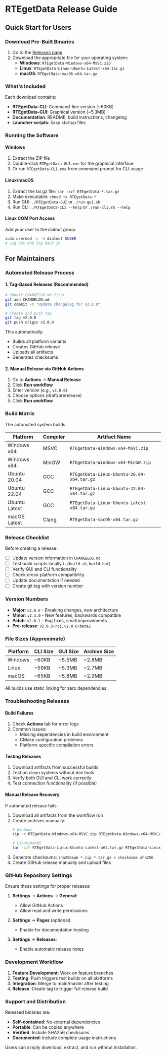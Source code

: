 # RTEgetData Release Guide

## Quick Start for Users

### Download Pre-Built Binaries

1. Go to the [Releases page](https://github.com/YOUR_USERNAME/RTEgetData/releases)
2. Download the appropriate file for your operating system:
   - **Windows**: `RTEgetData-Windows-x64-MSVC.zip`
   - **Linux**: `RTEgetData-Linux-Ubuntu-Latest-x64.tar.gz`
   - **macOS**: `RTEgetData-macOS-x64.tar.gz`

### What's Included

Each download contains:
- **RTEgetData-CLI**: Command-line version (~60KB)
- **RTEgetData-GUI**: Graphical version (~5.3MB)
- **Documentation**: README, build instructions, changelog
- **Launcher scripts**: Easy startup files

### Running the Software

#### Windows
1. Extract the ZIP file
2. Double-click `RTEgetData-GUI.exe` for the graphical interface
3. Or run `RTEgetData-CLI.exe` from command prompt for CLI usage

#### Linux/macOS
1. Extract the tar.gz file: `tar -xzf RTEgetData-*.tar.gz`
2. Make executable: `chmod +x RTEgetData-*`
3. Run GUI: `./RTEgetData-GUI` or `./run-gui.sh`
4. Run CLI: `./RTEgetData-CLI --help` or `./run-cli.sh --help`

#### Linux COM Port Access
Add your user to the dialout group:
```bash
sudo usermod -a -G dialout $USER
# Log out and log back in
```

## For Maintainers

### Automated Release Process

#### 1. Tag-Based Releases (Recommended)
```bash
# Update CHANGELOG.md first
git add CHANGELOG.md
git commit -m "Update changelog for v2.0.0"

# Create and push tag
git tag v2.0.0
git push origin v2.0.0
```

This automatically:
- Builds all platform variants
- Creates GitHub release
- Uploads all artifacts
- Generates checksums

#### 2. Manual Release via GitHub Actions
1. Go to **Actions** → **Manual Release**
2. Click **Run workflow**
3. Enter version (e.g., `v2.0.0`)
4. Choose options (draft/prerelease)
5. Click **Run workflow**

### Build Matrix

The automated system builds:

| Platform | Compiler | Artifact Name |
|----------|----------|---------------|
| Windows x64 | MSVC | `RTEgetData-Windows-x64-MSVC.zip` |
| Windows x64 | MinGW | `RTEgetData-Windows-x64-MinGW.zip` |
| Ubuntu 20.04 | GCC | `RTEgetData-Linux-Ubuntu-20.04-x64.tar.gz` |
| Ubuntu 22.04 | GCC | `RTEgetData-Linux-Ubuntu-22.04-x64.tar.gz` |
| Ubuntu Latest | GCC | `RTEgetData-Linux-Ubuntu-Latest-x64.tar.gz` |
| macOS Latest | Clang | `RTEgetData-macOS-x64.tar.gz` |

### Release Checklist

Before creating a release:

- [ ] Update version information in `CHANGELOG.md`
- [ ] Test build scripts locally (`./build.sh`, `build.bat`)
- [ ] Verify GUI and CLI functionality
- [ ] Check cross-platform compatibility
- [ ] Update documentation if needed
- [ ] Create git tag with version number

### Version Numbers

- **Major**: `v2.0.0` - Breaking changes, new architecture
- **Minor**: `v2.1.0` - New features, backwards compatible
- **Patch**: `v2.0.1` - Bug fixes, small improvements
- **Pre-release**: `v2.0.0-rc1`, `v2.0.0-beta2`

### File Sizes (Approximate)

| Platform | CLI Size | GUI Size | Archive Size |
|----------|----------|----------|--------------|
| Windows | ~60KB | ~5.5MB | ~2.8MB |
| Linux | ~59KB | ~5.3MB | ~2.7MB |
| macOS | ~65KB | ~5.8MB | ~2.9MB |

All builds use static linking for zero dependencies.

### Troubleshooting Releases

#### Build Failures
1. Check **Actions** tab for error logs
2. Common issues:
   - Missing dependencies in build environment
   - CMake configuration problems
   - Platform-specific compilation errors

#### Testing Releases
1. Download artifacts from successful builds
2. Test on clean systems without dev tools
3. Verify both GUI and CLI work correctly
4. Test connection functionality (if possible)

#### Manual Release Recovery
If automated release fails:

1. Download all artifacts from the workflow run
2. Create archives manually:
   ```bash
   # Windows
   zip -r RTEgetData-Windows-x64-MSVC.zip RTEgetData-Windows-x64-MSVC/
   
   # Linux/macOS
   tar -czf RTEgetData-Linux-Ubuntu-Latest-x64.tar.gz RTEgetData-Linux-Ubuntu-Latest-x64/
   ```
3. Generate checksums: `sha256sum *.zip *.tar.gz > checksums.sha256`
4. Create GitHub release manually and upload files

### GitHub Repository Settings

Ensure these settings for proper releases:

1. **Settings** → **Actions** → **General**:
   - Allow GitHub Actions
   - Allow read and write permissions

2. **Settings** → **Pages** (optional):
   - Enable for documentation hosting

3. **Settings** → **Releases**:
   - Enable automatic release notes

### Development Workflow

1. **Feature Development**: Work on feature branches
2. **Testing**: Push triggers test builds on all platforms
3. **Integration**: Merge to main/master after testing
4. **Release**: Create tag to trigger full release build

### Support and Distribution

Released binaries are:
- **Self-contained**: No external dependencies
- **Portable**: Can be copied anywhere
- **Verified**: Include SHA256 checksums
- **Documented**: Include complete usage instructions

Users can simply download, extract, and run without installation.